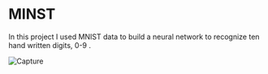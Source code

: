 # MINST
In this project I used MNIST data to build a neural network to recognize ten hand written digits, 0-9 .


![Capture](https://user-images.githubusercontent.com/83555471/180356409-e248f008-a97b-47c2-9510-7cf895d12513.PNG)

